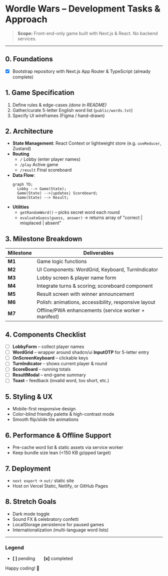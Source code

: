 # Wordle Wars – Development Tasks & Approach

> **Scope:** Front-end-only game built with Next.js & React. No backend services.

---

## 0. Foundations

- [x] Bootstrap repository with Next.js App Router & TypeScript (already complete)

## 1. Game Specification

1. Define rules & edge-cases _(done in README)_
2. Gather/curate 5-letter English word list (`public/words.txt`)
3. Specify UI wireframes (Figma / hand-drawn)

## 2. Architecture

- **State Management**: React Context or lightweight store (e.g. `useReducer`, Zustand)
- **Routing**
  - `/` Lobby (enter player names)
  - `/play` Active game
  - `/result` Final scoreboard
- **Data Flow**:
  ```mermaid
  graph TD;
    Lobby --> Game(State);
    Game(State) -->|updates| Scoreboard;
    Game(State) --> Result;
  ```
- **Utilities**
  - `getRandomWord()` – picks secret word each round
  - `evaluateGuess(guess, answer)` → returns array of "correct | misplaced | absent"

## 3. Milestone Breakdown

| Milestone | Deliverables                                         |
| --------- | ---------------------------------------------------- |
| **M1**    | Game logic functions                                 |
| **M2**    | UI Components: WordGrid, Keyboard, TurnIndicator     |
| **M3**    | Lobby screen & player name form                      |
| **M4**    | Integrate turns & scoring; scoreboard component      |
| **M5**    | Result screen with winner announcement               |
| **M6**    | Polish: animations, accessibility, responsive layout |
| **M7**    | Offline/PWA enhancements (service worker + manifest) |

## 4. Components Checklist

- [ ] **LobbyForm** – collect player names
- [ ] **WordGrid** – wrapper around shadcn/ui **InputOTP** for 5-letter entry
- [ ] **OnScreenKeyboard** – clickable keys
- [ ] **TurnIndicator** – shows current player & round
- [ ] **ScoreBoard** – running totals
- [ ] **ResultModal** – end-game summary
- [ ] **Toast** – feedback (invalid word, too short, etc.)

## 5. Styling & UX

- Mobile-first responsive design
- Color-blind friendly palette & high-contrast mode
- Smooth flip/slide tile animations

## 6. Performance & Offline Support

- Pre-cache word list & static assets via service worker
- Keep bundle size lean (<150 KB gzipped target)

## 7. Deployment

- `next export` → `out/` static site
- Host on Vercel Static, Netlify, or GitHub Pages

## 8. Stretch Goals

- Dark mode toggle
- Sound FX & celebratory confetti
- LocalStorage persistence for paused games
- Internationalization (multi-language word lists)

---

### Legend

- **[ ]** pending  **[x]** completed

Happy coding! 🎉
